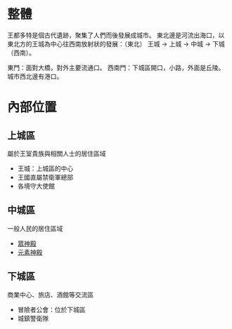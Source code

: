 <!-- TITLE: 多特 -->
<!-- SUBTITLE: 王國首都 -->

# 整體
王都多特是個古代遺跡，聚集了人們而後發展成城市。
東北邊是河流出海口，以東北方的王城為中心往西南放射狀的發展：（東北） 王城 -> 上城 -> 中城 -> 下城 （西南）。

東門：面對大橋，對外主要流通口。
西南門：下城區開口，小路，外面是丘陵。
城市西北邊有港口。

# 內部位置
## 上城區
屬於王室貴族與相關人士的居住區域
* 王城：上城區的中心
* 王國直屬禁衛軍總部
* 各境守大使館
## 中城區
一般人民的居住區域
* [眾神殿](/地理/眾神殿)
* [元素神殿](/地理/元素神殿)
## 下城區
商業中心、旅店、酒館等交流區
* 冒險者公會：位於下城區
* 城鎮警衛隊

